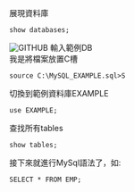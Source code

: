 展現資料庫
```
show databases;
```
![GITHUB]( 圖片網址 "圖片名稱")
輸入範例DB  
我是將檔案放置C槽  
```
source C:\MySQL_EXAMPLE.sql>S
```
切換到範例資料庫EXAMPLE  
```
use EXAMPLE;
```
  
查找所有tables  
```
show tables;
```

接下來就進行MySql語法了，如:  

```
SELECT * FROM EMP;
```
